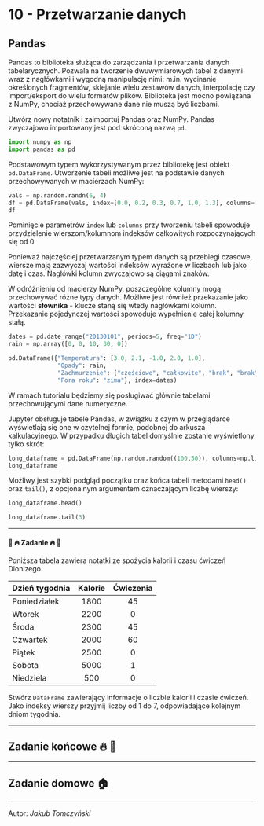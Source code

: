 # 10 - Przetwarzanie danych

## Pandas

Pandas to biblioteka służąca do zarządzania i przetwarzania danych tabelarycznych. Pozwala na tworzenie dwuwymiarowych tabel z danymi wraz z nagłówkami i wygodną manipulację nimi: m.in. wycinanie określonych fragmentów, sklejanie wielu zestawów danych, interpolację czy import/eksport do wielu formatów plików. Biblioteka jest mocno powiązana z NumPy, chociaż przechowywane dane nie muszą być liczbami.

Utwórz nowy notatnik i zaimportuj Pandas oraz NumPy. Pandas zwyczajowo importowany jest pod skróconą nazwą `pd`.

```python
import numpy as np
import pandas as pd
```

Podstawowym typem wykorzystywanym przez bibliotekę jest obiekt `pd.DataFrame`. Utworzenie tabeli możliwe jest na podstawie danych przechowywanych w macierzach NumPy:

```python
vals = np.random.randn(6, 4)
df = pd.DataFrame(vals, index=[0.0, 0.2, 0.3, 0.7, 1.0, 1.3], columns=["A", "B", "C", "D"])
df
```

Pominięcie parametrów `index` lub `columns` przy tworzeniu tabeli spowoduje przydzielenie wierszom/kolumnom indeksów całkowitych rozpoczynających się od 0.

Ponieważ najczęściej przetwarzanym typem danych są przebiegi czasowe, wiersze mają zazwyczaj wartości indeksów wyrażone w liczbach lub jako datę i czas. Nagłówki kolumn zwyczajowo są ciągami znaków.

W odróżnieniu od macierzy NumPy, poszczególne kolumny mogą przechowywać różne typy danych. Możliwe jest również przekazanie jako wartości **słownika** - klucze staną się wtedy nagłówkami kolumn. Przekazanie pojedynczej wartości spowoduje wypełnienie całej kolumny stałą.

```python
dates = pd.date_range("20130101", periods=5, freq="1D")
rain = np.array([0, 0, 10, 30, 0])

pd.DataFrame({"Temperatura": [3.0, 2.1, -1.0, 2.0, 1.0],
              "Opady": rain,
              "Zachmurzenie": ["częściowe", "całkowite", "brak", "brak", "częściowe"],
              "Pora roku": "zima"}, index=dates)
```

W ramach tutorialu będziemy się posługiwać głównie tabelami przechowującymi dane numeryczne.

Jupyter obsługuje tabele Pandas, w związku z czym w przeglądarce wyświetlają się one w czytelnej formie, podobnej do arkusza kalkulacyjnego. W przypadku długich tabel domyślnie zostanie wyświetlony tylko skrót:

```python
long_dataframe = pd.DataFrame(np.random.random((100,50)), columns=np.linspace(10, 500, 50))
long_dataframe
```

Możliwy jest szybki podgląd początku oraz końca tabeli metodami `head()` oraz `tail()`, z opcjonalnym argumentem oznaczającym liczbę wierszy:

```python
long_dataframe.head()
```

```python
long_dataframe.tail(3)
```

---

#### :hammer: :fire: Zadanie :fire: :hammer:

Poniższa tabela zawiera notatki ze spożycia kalorii i czasu ćwiczeń Dionizego.

| Dzień tygodnia | Kalorie | Ćwiczenia |
| -------------- | :-----: | :-------: |
| Poniedziałek   | 1800    |  45       |
| Wtorek         | 2200    |   0       |
| Środa          | 2300    |  45       |
| Czwartek       | 2000    |  60       |
| Piątek         | 2500    |   0       |
| Sobota         | 5000    |   1       |
| Niedziela      |  500    |   0       |


Stwórz `DataFrame` zawierający informacje o liczbie kalorii i czasie ćwiczeń. Jako indeksy wierszy przyjmij liczby od 1 do 7, odpowiadające kolejnym dniom tygodnia.

---

## Zadanie końcowe :fire: :hammer:




---

## Zadanie domowe :house:



---

Autor: *Jakub Tomczyński*
